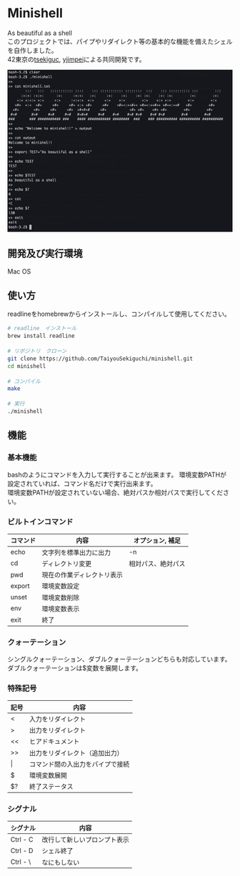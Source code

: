 # Minishell

As beautiful as a shell  
このプロジェクトでは、パイプやリダイレクト等の基本的な機能を備えたシェルを自作しました。  
42東京の[tsekiguc](https://github.com/TaiyouSekiguchi), [yjimpei](https://github.com/JimpeiYamamoto)による共同開発です。

![使用例](example.png)

## 開発及び実行環境

Mac OS

## 使い方

readlineをhomebrewからインストールし、コンパイルして使用してください。

```bash
# readline　インストール
brew install readline

# リポジトリ　クローン
git clone https://github.com/TaiyouSekiguchi/minishell.git
cd minishell

# コンパイル
make

# 実行
./minishell
```

## 機能

### 基本機能

bashのようにコマンドを入力して実行することが出来ます。
環境変数PATHが設定されていれば、コマンド名だけで実行出来ます。  
環境変数PATHが設定されていない場合、絶対パスか相対パスで実行してください。

### ビルトインコマンド

| コマンド | 内容                       | オプション, 補足   |
| -------- | -------------------------- | ------------------ |
| echo     | 文字列を標準出力に出力     | -n                 |
| cd       | ディレクトリ変更           | 相対パス、絶対パス |
| pwd      | 現在の作業ディレクトリ表示 |                    |
| export   | 環境変数設定               |                    |
| unset    | 環境変数削除               |                    |
| env      | 環境変数表示               |                    |
| exit     | 終了                       |                    |

### クォーテーション

シングルクォーテーション、ダブルクォーテーションどちらも対応しています。
ダブルクォーテーションは$変数を展開します。

### 特殊記号

| 記号   | 内容                             |
| ------ | -------------------------------- |
| <      | 入力をリダイレクト               |
| >      | 出力をリダイレクト               |
| <<     | ヒアドキュメント                 |
| >>     | 出力をリダイレクト（追加出力）   |
| &#124; | コマンド間の入出力をパイプで接続 |
| $      | 環境変数展開                     |
| $?     | 終了ステータス                   |

### シグナル

| シグナル | 内容                         |
| -------- | ---------------------------- |
| Ctrl - C | 改行して新しいプロンプト表示 |
| Ctrl - D | シェル終了                   |
| Ctrl - \ | なにもしない                 |
